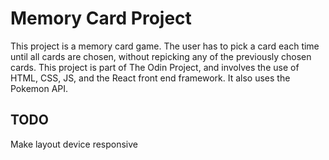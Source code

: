 # Memory Card Project

This project is a memory card game. The user has to pick a card each time until all cards are chosen, without repicking any of the previously chosen cards. This project is part of The Odin Project, and involves the use of HTML, CSS, JS, and the React front end framework. It also uses the Pokemon API.

## TODO

Make layout device responsive
